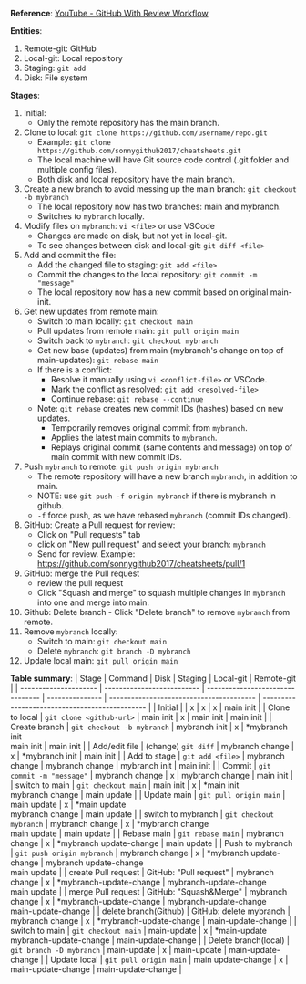 **Reference**: [YouTube - GitHub With Review Workflow](https://www.youtube.com/watch?v=uj8hjLyEBmU)

**Entities**:
  1. Remote-git: GitHub
  2. Local-git: Local repository
  3. Staging: `git add`
  4. Disk: File system

**Stages**:
  1. Initial:
     - Only the remote repository has the main branch.
  2. Clone to local: `git clone https://github.com/username/repo.git`
     - Example: `git clone https://github.com/sonnygithub2017/cheatsheets.git`
     - The local machine will have Git source code control (.git folder and multiple config files).
     - Both disk and local repository have the main branch.
  3. Create a new branch to avoid messing up the main branch: `git checkout -b mybranch`
     - The local repository now has two branches: main and mybranch.
     - Switches to `mybranch` locally.
  4. Modify files on `mybranch`: `vi <file>` or use VSCode
     - Changes are made on disk, but not yet in local-git.
     - To see changes between disk and local-git: `git diff <file>`
  5. Add and commit the file:
     - Add the changed file to staging: `git add <file>`
     - Commit the changes to the local repository: `git commit -m "message"`
     - The local repository now has a new commit based on original main-init.
  6. Get new updates from remote main:
     - Switch to main locally: `git checkout main`
     - Pull updates from remote main: `git pull origin main`
     - Switch back to `mybranch`: `git checkout mybranch`
     - Get new base (updates) from main (mybranch's change on top of main-updates): `git rebase main`
     - If there is a conflict:
       - Resolve it manually using `vi <conflict-file>` or VSCode.
       - Mark the conflict as resolved: `git add <resolved-file>`
       - Continue rebase: `git rebase --continue`
     - Note: `git rebase` creates new commit IDs (hashes) based on new updates.
       - Temporarily removes original commit from `mybranch`.
       - Applies the latest main commits to `mybranch`.
       - Replays original commit (same contents and message) on top of main commit with new commit IDs.
  7. Push `mybranch` to remote: `git push origin mybranch`
        - The remote repository will have a new branch `mybranch`, in addition to main.
        - NOTE: use `git push -f origin mybranch` if there is mybranch in github.
        - `-f` force push, as we have rebased `mybranch` (commit IDs changed).
  8.  GitHub: Create a Pull request for review:
       - Click on "Pull requests" tab
       - click on "New pull request" and select your branch: `mybranch`
       - Send for review. Example: https://github.com/sonnygithub2017/cheatsheets/pull/1
  9.  GitHub: merge the Pull request
       - review the pull request
       - Click "Squash and merge" to squash multiple changes in `mybranch` into one and merge into main.
  10. Github: Delete branch
     - Click "Delete branch" to remove `mybranch` from remote.
  11. Remove `mybranch` locally:
      - Switch to main: `git checkout main`
      - Delete `mybranch`: `git branch -D mybranch`
  12. Update local main: `git pull origin main`

**Table summary**:
| Stage                 | Command                    | Disk                             | Staging         | Local-git                                | Remote-git                                     |
| --------------------- | -------------------------- | -------------------------------- | --------------- | ---------------------------------------- | ---------------------------------------------- |
| Initial               |                            | x                                | x               | x                                        | main init                                      |
| Clone to local        | `git clone <github-url>`   | main init                        | x               | main init                                | main init                                      |
| Create branch         | `git checkout -b mybranch` | mybranch init      | x               | *mybranch init<br>main init              | main init                                      |
| Add/edit file         | (change) `git diff`        | mybranch change                  | x               | *mybranch init                            | main init                                      |
| Add to stage          | `git add <file>`           | mybranch change                  | mybranch change | mybranch init                            | main init                                      |
| Commit                | `git commit -m "message"`  | mybranch change                  | x               | mybranch change                          | main init                                      |
| switch to main        | `git checkout main`        | main init    | x               | *main init<br>mybranch change            | main update                                   |
| Update main           | `git pull origin main`     | main update                     | x               | *main update<br>mybranch change                             | main update                                   |
| switch to mybranch    | `git checkout mybranch`    | mybranch change | x               | *mybranch change<br>main update         | main update                                   |
| Rebase main           | `git rebase main`          | mybranch change                  | x               | *mybranch update-change                 | main update                                   |
| Push to mybranch      | `git push origin mybranch` | mybranch change                  | x               | *mybranch update-change                 | mybranch update-change<br>main update        |
| create Pull request   | GitHub: "Pull request"     | mybranch change                  | x               | *mybranch-update-change                 | mybranch-update-change<br>main update        |
| merge Pull request    | GitHub: "Squash&Merge"     | mybranch change                  | x               | *mybranch-update-change                 | mybranch-update-change<br>main-update-change |
| delete branch(Github) | GitHub: delete mybranch    | mybranch change                  | x               | *mybranch-update-change                 | main-update-change                            |
| switch to main        | `git checkout main`        | main-update | x               | *main-update<br>mybranch-update-change | main-update-change                            |
| Delete branch(local)  | `git branch -D mybranch`   | main-update                     | x               | main-update                             | main-update-change                            |
| Update local          | `git pull origin main`     | main update-change              | x               | main-update-change                      | main-update-change                            |
